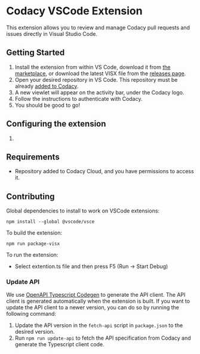 # Codacy VSCode Extension

This extension allows you to review and manage Codacy pull requests and issues directly in Visual Studio Code.

## Getting Started

1. Install the extension from within VS Code, download it from [the marketplace](https://aka.ms/vscodepr-download), or download the latest VISX file from the [releases page](https://github.com/codacy/codacy-vscode-extension/tree/main/releases).
1. Open your desired repository in VS Code. This repository must be already [added to Codacy](https://docs.codacy.com/organizations/managing-repositories/#adding-a-repository).
1. A new viewlet will appear on the activity bar, under the Codacy logo.
1. Follow the instructions to authenticate with Codacy.
1. You should be good to go!


## Configuring the extension

1. 


## Requirements

- Repository added to Codacy Cloud, and you have permissions to access it.


## Contributing

Global dependencies to install to work on VSCode extensions:
```
npm install --global @vscode/vsce
```

To build the extension:
```
npm run package-visx
```

To run the extension: 
- Select extention.ts file and then press F5 (Run -> Start Debug)


### Update API 

We use [OpenAPI Typescript Codegen](https://github.com/ferdikoomen/openapi-typescript-codegen) to generate the API client. The API client is generated automatically when the extension is built. If you want to update the API client to a newer version, you can do so by running the following command:

1. Update the API version in the `fetch-api` script in `package.json` to the desired version.
1. Run `npm run update-api` to fetch the API specification from Codacy and generate the Typescript client code.


